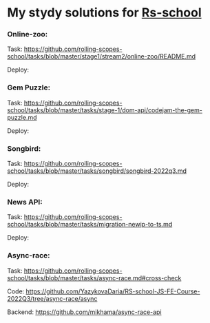 # My stydy solutions for [Rs-school](https://rs.school/js/)

### Online-zoo:

Task: https://github.com/rolling-scopes-school/tasks/blob/master/stage1/stream2/online-zoo/README.md

Deploy: 

### Gem Puzzle:

Task: https://github.com/rolling-scopes-school/tasks/blob/master/tasks/stage-1/dom-api/codejam-the-gem-puzzle.md

Deploy: 

### Songbird:

Task: https://github.com/rolling-scopes-school/tasks/blob/master/tasks/songbird/songbird-2022q3.md

Deploy: 

### News API:

Task: https://github.com/rolling-scopes-school/tasks/blob/master/tasks/migration-newip-to-ts.md

Deploy: 

### Async-race:

Task: https://github.com/rolling-scopes-school/tasks/blob/master/tasks/async-race.md#cross-check

Code: https://github.com/YazykovaDaria/RS-school-JS-FE-Course-2022Q3/tree/async-race/async

Backend: https://github.com/mikhama/async-race-api


